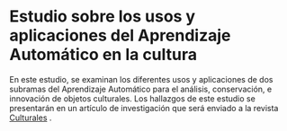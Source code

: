 # Estudio sobre los usos y aplicaciones del Aprendizaje Automático en la cultura

En este estudio, se examinan los diferentes usos y aplicaciones de dos subramas del Aprendizaje Automático para el análisis, conservación, e innovación de objetos culturales.
Los hallazgos de este estudio se presentarán en un artículo de investigación que será enviado a la revista [Culturales](https://culturales.uabc.mx/index.php/Culturales/index) .
